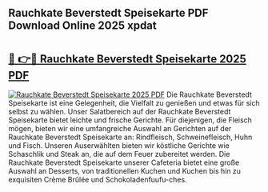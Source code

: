 ## Rauchkate Beverstedt Speisekarte PDF Download Online 2025 xpdat

# <h2><a href="http://gcdfxb.nevu.top/?p=Rauchkate+Beverstedt+Speisekarte">🔗 👉🔴 Rauchkate Beverstedt Speisekarte 2025 PDF</a></h2>

[![Rauchkate Beverstedt Speisekarte 2025 PDF](https://i.imgur.com/dBaPXMq.png)](http://gcdfxb.nevu.top/?p=Rauchkate+Beverstedt+Speisekarte)
Die Rauchkate Beverstedt Speisekarte ist eine Gelegenheit, die Vielfalt zu genießen und etwas für sich selbst zu wählen. Unser Salatbereich auf der Rauchkate Beverstedt Speisekarte bietet leichte und frische Gerichte. Für diejenigen, die Fleisch mögen, bieten wir eine umfangreiche Auswahl an Gerichten auf der Rauchkate Beverstedt Speisekarte an: Rindfleisch, Schweinefleisch, Huhn und Fisch. Unseren Auserwählten bieten wir köstliche Gerichte wie Schaschlik und Steak an, die auf dem Feuer zubereitet werden. Die Rauchkate Beverstedt Speisekarte unserer Cafeteria bietet eine große Auswahl an Desserts, von traditionellen Kuchen und Kuchen bis hin zu exquisiten Crème Brûlée und Schokoladenfuufu-ches.
